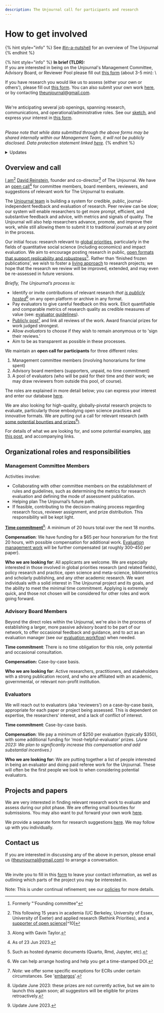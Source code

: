 ```yaml
---
description: The Unjournal call for participants and research
---
```


# How to get involved

{% hint style="info" %}
See [#in-a-nutshell](<../../README (1).md#in-a-nutshell> "mention") for an overview of The Unjournal
{% endhint %}

{% hint style="info" %}
**In brief (TLDR):**\
If you are interested in being on the Unjournal's Management Committee, Advisory Board, or Reviewer Pool please fill out [this form](https://airtable.com/shrtMv4hNlv8aL7Yy) (about 3-5 min): \


If you have research you would like us to assess (either your own or others'), please fill out [this form](https://airtable.com/shrdHHI0zK7rkJCP3). You can also submit your own work [here](https://unjournaldev.cloud68.co/login), or by contacting [theunjournal@gmail.com](mailto:theunjournal@gmail.com).

\
We're anticipating several job openings, spanning research, communications, and operational/administrative roles. See our [sketch](https://docs.google.com/document/d/1TPtHgqk-2fR9il6BrNtQA-PIKCounidzcBgGU58tgEg/edit), and express your interest in [this form](https://airtable.com/shrxGwooWtwZqY8cd).

\
_Please note that while data submitted through the above forms may be shared internally within our Management Team, it will not be publicly disclosed. Data protection statement linked_ [_here_](https://bit.ly/46y0LqH)_._
{% endhint %}

<details>

<summary>Updates</summary>

**June 2023:** We are expanding the [Management Committee](#user-content-fn-1)[^1], the Advisory Board, and the Reviewer pool. We also anticipate hiring/contracting for several roles.&#x20;



**Dec. 2022:** "_Needs are ongoing_". We have chosen people for the Founding Committee, but please complete the form anyways if you are interested. We're still very interested in people for the Advisory Board and Reviewer Pool, and aim to expand the Management Committee soon.

_Update/reminder Oct 2022: Authors_ of evaluated papers will be eligible for our [Impactful Research Prizes](https://docs.google.com/document/d/1DAgVYq0LW5\_sx30XP7PeM3isBzsxvivqzxDFsZao7TA/edit?usp=sharing) (initial prizes: ~~$2000~~, $2500, $1000)

</details>

## Overview and call

[I am](#user-content-fn-2)[^2] [David Reinstein](https://www.davidreinstein.org/), founder and co-director[^3] of The Unjournal. We have an [open call](#user-content-fn-4)[^4] for committee members, board members, reviewers, and suggestions of relevant work for The Unjournal to evaluate.

The [Unjournal team](https://effective-giving-marketing.gitbook.io/unjournal-x-ea-and-global-priorities-research/master/discussion-team/who-are-we-our-team) is building a system for credible, public, journal-independent feedback and evaluation of research. Peer review can be slow; our system will enable researchers to get more prompt, efficient, and substantive feedback and advice, with metrics and signals of quality. The Unjournal will also help researchers advance, promote, and improve their work, while still allowing them to submit it to traditional journals at any point in the process.

Our initial focus: research relevant to [global priorities](https://globalprioritiesinstitute.org), particularly in the fields of quantitative social science (including economics) and impact evaluation. We aim to encourage posting research in public, [open formats that support replicability and robustness](#user-content-fn-5)[^5]. Rather than ‘finished frozen publications’, we wish to foster a [living approach](../../benefits-and-features/living-research-projects.md) to research projects; we hope that the research we review will be improved, extended, and may even be re-assessed in future versions.

_Briefly, The Unjournal’s process is:_

* Identify or invite contributions of relevant research _that_ [_is publicly hosted_](#user-content-fn-6)[^6] on any open platform or archive in any format.
* Pay evaluators to give careful feedback on this work. Elicit quantifiable and comparable metrics of research quality as credible measures of value (see: [evaluator guidelines](../../policies-projects-evaluation-workflow/evaluation/guidelines-for-evaluators/)).
* [Publicly post](#user-content-fn-7)[^7] and link all reviews of the work. Award financial prizes for work judged strongest.
* Allow _evaluators_ to choose if they wish to remain anonymous or to 'sign their reviews.'
* Aim to be as transparent as possible in these processes.



We maintain an **open call for participants** for three different roles:

1. Management committee members (involving honorariums for time spent)
2. Advisory board members (supporters, unpaid, no time commitment)
3. A pool of evaluators (who will be paid for their time and their work; we may draw reviewers from outside this pool, of course).

The roles are explained in more detail below; you can express your interest and enter our database [here](https://airtable.com/shrtMv4hNlv8aL7Yy).

We are also looking for high-quality, globally-pivotal research projects to evaluate, particularly those embodying open science practices and innovative formats. We are putting out a call for relevant research (with [some potential bounties and prizes](#user-content-fn-8)[^8])_._&#x20;

For details of what we are looking for, and some potential examples, [see this post](https://forum.effectivealtruism.org/posts/kftzYdmZf4nj2ExN7/what-pivotal-and-useful-research-would-you-like-to-see), and accompanying links.

## Organizational roles and responsibilities

### **Management Committee Members**&#x20;

Activities involve:

* Collaborating with other committee members on the establishment of rules and guidelines, such as determining the metrics for research evaluation and defining the mode of assessment publication.
* Helping plan The Unjournal’s future path.
* If feasible, contributing to the decision-making process regarding research focus, reviewer assignment, and prize distribution. This responsibility will be kept light.

[**Time commitment**](#user-content-fn-9)[^9]: A minimum of 20 hours total over the next 18 months.

**Compensation**: We have funding for a $65 per hour honorarium for the first 20 hours, with possible compensation for additional work. [Evaluation management work](../../management-tech-details-discussion/management-process/) will be further compensated (at roughly $300–$450 per paper).&#x20;

**Who we are looking for**: All applicants are welcome. We are especially interested in those involved in global priorities research (and related fields), policy research and practice, open science and meta-science, bibliometrics and scholarly publishing, and any other academic research. We want individuals with a solid interest in The Unjournal project and its goals, and the ability to meet the minimal time commitment. Applying is extremely quick, and those not chosen will be considered for other roles and work going forward.

### **Advisory Board Members**

Beyond the direct roles within the Unjournal, we're also in the process of establishing a larger, more passive advisory board to be part of our network, to offer occasional feedback and guidance, and to act as an evaluation manager (see our [evaluation workflow](../../our-policies-evaluation-and-workflow/mapping-evaluation-workflow.md)) when needed.&#x20;

**Time commitment**: There is no time obligation for this role, only potential and occasional consultation.&#x20;

**Compensation:** Case-by-case basis.

**Who we are looking for**: Active researchers, practitioners, and stakeholders with a strong publication record, and who are affiliated with an academic, governmental, or relevant non-profit institution.

### **Evaluators**

We will reach out to evaluators (aka 'reviewers') on a case-by-case basis, appropriate for each paper or project being assessed. This is dependent on expertise, the researchers' interest, and a lack of conflict of interest.&#x20;

**Time commitment**: Case-by-case basis.

**Compensation**: We pay a minimum of $250 per evaluation (typically $350), with some additional funding for ‘most-helpful-evaluator’ prizes. (_June 2023: We plan to significantly increase this compensation and add substantial incentives.)_

**Who we are looking for:** We are putting together a list of people interested in being an evaluator and doing paid referee work for the Unjournal. These will often be the first people we look to when considering potential evaluators.&#x20;

## **Projects and papers**

We are very interested in finding relevant research work to evaluate and assess during our pilot phase. We are offering small bounties for submissions. You may also want to put forward your own work [here](https://unjournaldev.cloud68.co/login).

We provide a separate form for research suggestions [here](https://airtable.com/shrdHHI0zK7rkJCP3). We may follow up with you individually.

## Contact us

If you are interested in discussing any of the above in person, please email us ([theunjournal@gmail.com](mailto:theunjournal@gmail.com)) to arrange a conversation.

\
We invite you to fill in this [form](https://airtable.com/shrW9xpIrxNGfxkXW) to leave your contact information, as well as outlining which parts of the project you may be interested in.



Note: This is under continual refinement; see our [policies](../../policies-projects-evaluation-workflow/) for more details.



[^1]: Formerly "'Founding committee"

[^2]: This following 15 years in academia (UC Berkeley, University of Essex, University of Exeter) and applied research (Rethink Priorities),  and a [supporter of open science](#user-content-fn-10)[^10]

[^3]: Along with Gavin Taylor.

[^4]: As of 23 Jun 2023.

[^5]: Such as hosted dynamic documents (Quarto, Rmd, Jupyter, etc).

[^6]: We can help arrange hosting and help you get a time-stamped DOI.

[^7]: _Note:_ we offer some specific exceptions for ECRs under certain circumstances. See '[embargos](https://effective-giving-marketing.gitbook.io/the-unjournal-project-and-communication-space/faq-interaction/for-researchers-authors#conditional-embargo)'.

[^8]: Update June 2023: these prizes are not currently active, but we aim to launch this again soon; all suggestors will be eligible for prizes retroactively.

[^9]: Update June 2023.
